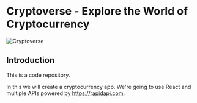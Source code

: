 # Cryptoverse - Explore the World of Cryptocurrency

![Cryptoverse](https://i.ibb.co/8gh5Jc8/image.png)

## Introduction
This is a code repository.

In this we will create a cryptocurrency app. We're going to use React and multiple APIs powered by https://rapidapi.com.

